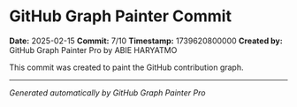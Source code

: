 # GitHub Graph Painter Commit

**Date:** 2025-02-15
**Commit:** 7/10
**Timestamp:** 1739620800000
**Created by:** GitHub Graph Painter Pro by ABIE HARYATMO

This commit was created to paint the GitHub contribution graph.

---
*Generated automatically by GitHub Graph Painter Pro*
